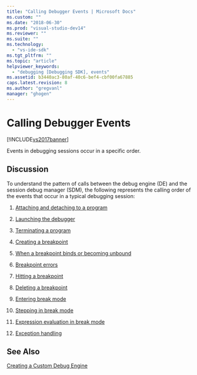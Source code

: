 ```yaml
---
title: "Calling Debugger Events | Microsoft Docs"
ms.custom: ""
ms.date: "2018-06-30"
ms.prod: "visual-studio-dev14"
ms.reviewer: ""
ms.suite: ""
ms.technology: 
  - "vs-ide-sdk"
ms.tgt_pltfrm: ""
ms.topic: "article"
helpviewer_keywords: 
  - "debugging [Debugging SDK], events"
ms.assetid: b3440ac3-80af-40c6-bef4-cbf00fa67885
caps.latest.revision: 8
ms.author: "gregvanl"
manager: "ghogen"
---
```

# Calling Debugger Events
[!INCLUDE[vs2017banner](../../includes/vs2017banner.md)]

  
Events in debugging sessions occur in a specific order.  
  
## Discussion  
 To understand the pattern of calls between the debug engine (DE) and the session debug manager (SDM), the following represents the calling order of the events that occur in a typical debugging session:  
  
1.  [Attaching and detaching to a program](../../extensibility/debugger/attaching-and-detaching-to-a-program.md)  
  
2.  [Launching the debugger](../../extensibility/debugger/launching-the-debugger.md)  
  
3.  [Terminating a program](../../extensibility/debugger/terminating-a-program.md)  
  
4.  [Creating a breakpoint](../../extensibility/debugger/creating-a-breakpoint.md)  
  
5.  [When a breakpoint binds or becoming unbound](../../extensibility/debugger/when-a-breakpoint-binds-or-becomes-unbound.md)  
  
6.  [Breakpoint errors](../../extensibility/debugger/breakpoint-errors.md)  
  
7.  [Hitting a breakpoint](../../extensibility/debugger/hitting-a-breakpoint.md)  
  
8.  [Deleting a breakpoint](../../extensibility/debugger/deleting-a-breakpoint.md)  
  
9. [Entering break mode](../../extensibility/debugger/entering-break-mode.md)  
  
10. [Stepping in break mode](../../extensibility/debugger/stepping-in-break-mode.md)  
  
11. [Expression evaluation in break mode](../../extensibility/debugger/expression-evaluation-in-break-mode.md)  
  
12. [Exception handling](../../extensibility/debugger/exception-handling-visual-studio-sdk.md)  
  
## See Also  
 [Creating a Custom Debug Engine](../../extensibility/debugger/creating-a-custom-debug-engine.md)

